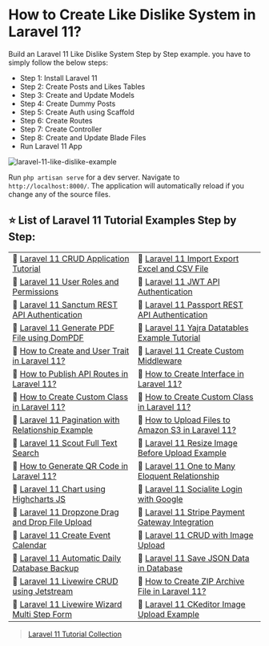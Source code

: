 # How to Create Like Dislike System in Laravel 11?

  Build an Laravel 11 Like Dislike System Step by Step example. you have to simply follow the below steps:
  - Step 1: Install Laravel 11
  - Step 2: Create Posts and Likes Tables
  - Step 3: Create and Update Models
  - Step 4: Create Dummy Posts
  - Step 5: Create Auth using Scaffold
  - Step 6: Create Routes
  - Step 7: Create Controller
  - Step 8: Create and Update Blade Files
  - Run Laravel 11 App

![laravel-11-like-dislike-example](https://www.itsolutionstuff.com/upload/laravel-11-like-dislike-output.png)

 Run `php artisan serve` for a dev server. Navigate to `http://localhost:8000/`. The application will automatically reload if you change any of the source files.


## ⭐️ List of Laravel 11 Tutorial Examples Step by Step: 


<table>
<tr>
    <td>🔗 <a href="https://www.itsolutionstuff.com/post/laravel-11-crud-application-example-tutorialexample.html">Laravel 11 CRUD Application Tutorial</a></td>
    <td>🔗 <a href="https://www.itsolutionstuff.com/post/laravel-11-import-export-excel-and-csv-file-tutorialexample.html">Laravel 11 Import Export Excel and CSV File</a></td>
</tr>
<tr>
    <td>🔗 <a href="https://www.itsolutionstuff.com/post/laravel-11-user-roles-and-permissions-tutorialexample.html">Laravel 11 User Roles and Permissions</a></td>
    <td>🔗 <a href="https://www.itsolutionstuff.com/post/laravel-11-json-web-tokenjwt-api-authentication-tutorialexample.html">Laravel 11 JWT API Authentication</a></td>
</tr>
<tr>
    <td>🔗 <a href="https://www.itsolutionstuff.com/post/laravel-11-rest-api-authentication-using-sanctum-tutorialexample.html">Laravel 11 Sanctum REST API Authentication</a></td>
    <td>🔗 <a href="https://www.itsolutionstuff.com/post/laravel-11-rest-api-with-passport-authentication-tutorialexample.html">Laravel 11 Passport REST API Authentication</a></td>
</tr>
<tr>
    <td>🔗 <a href="https://www.itsolutionstuff.com/post/laravel-11-generate-pdf-file-using-dompdf-exampleexample.html">Laravel 11 Generate PDF File using DomPDF</a></td>
    <td>🔗 <a href="https://www.itsolutionstuff.com/post/laravel-11-yajra-datatables-example-tutorialexample.html">Laravel 11 Yajra Datatables Example Tutorial</a></td>
</tr>
<tr>
    <td>🔗 <a href="https://www.itsolutionstuff.com/post/how-to-create-and-use-trait-in-laravel-11example.html">How to Create and User Trait in Laravel 11?</a></td>
    <td>🔗 <a href="https://www.itsolutionstuff.com/post/how-to-create-custom-middleware-in-laravel-11example.html">Laravel 11 Create Custom Middleware</a></td>
</tr>
<tr>
    <td>🔗 <a href="https://www.itsolutionstuff.com/post/how-to-publish-api-route-file-in-laravel-11example.html">How to Publish API Routes in Laravel 11?</a></td>
    <td>🔗 <a href="https://www.itsolutionstuff.com/post/how-to-create-interface-in-laravel-11example.html">How to Create Interface in Laravel 11?</a></td>
</tr>
<tr>
    <td>🔗 <a href="https://www.itsolutionstuff.com/post/how-to-create-custom-class-in-laravel-11example.html">How to Create Custom Class in Laravel 11?</a></td>
    <td>🔗 <a href="https://www.itsolutionstuff.com/post/how-to-create-custom-class-in-laravel-11example.html">How to Create Custom Class in Laravel 11?</a></td>
</tr>
<tr>
    <td>🔗 <a href="https://www.itsolutionstuff.com/post/laravel-11-pagination-with-relationship-exampleexample.html">Laravel 11 Pagination with Relationship Example</a></td>
    <td>🔗 <a href="https://www.itsolutionstuff.com/post/how-to-upload-files-to-amazon-s3-in-laravel-11example.html">How to Upload Files to Amazon S3 in Laravel 11?</a></td>
</tr>
<tr>
    <td>🔗 <a href="https://www.itsolutionstuff.com/post/laravel-11-scout-full-text-search-tutorialexample.html">Laravel 11 Scout Full Text Search</a></td>
    <td>🔗 <a href="https://www.itsolutionstuff.com/post/laravel-11-resize-image-before-upload-exampleexample.html">Laravel 11 Resize Image Before Upload Example</a></td>
</tr>
<tr>
    <td>🔗 <a href="https://www.itsolutionstuff.com/post/how-to-generate-qr-code-in-laravel-11example.html">How to Generate QR Code in Laravel 11?</a></td>
    <td>🔗 <a href="https://www.itsolutionstuff.com/post/laravel-11-resize-image-before-upload-exampleexample.html">Laravel 11 One to Many Eloquent Relationship</a></td>
</tr>
<tr>
    <td>🔗 <a href="https://www.itsolutionstuff.com/post/laravel-11-chart-using-highcharts-js-exampleexample.html">Laravel 11 Chart using Highcharts JS</a></td>
    <td>🔗 <a href="https://www.itsolutionstuff.com/post/laravel-11-socialite-login-with-google-account-exampleexample.html">Laravel 11 Socialite Login with Google</a></td>
</tr>
<tr>
    <td>🔗 <a href="https://www.itsolutionstuff.com/post/laravel-11-drag-and-drop-file-upload-with-dropzone-jsexample.html">Laravel 11 Dropzone Drag and Drop File Upload</a></td>
    <td>🔗 <a href="https://www.itsolutionstuff.com/post/laravel-11-stripe-payment-gateway-integration-exampleexample.html">Laravel 11 Stripe Payment Gateway Integration</a></td>
</tr>
<tr>
    <td>🔗 <a href="https://www.itsolutionstuff.com/post/how-to-create-event-calendar-in-laravel-11example.html">Laravel 11 Create Event Calendar</a></td>
    <td>🔗 <a href="https://www.itsolutionstuff.com/post/laravel-11-crud-with-image-upload-tutorialexample.html">Laravel 11 CRUD with Image Upload</a></td>
</tr>
<tr>
    <td>🔗 <a href="https://www.itsolutionstuff.com/post/setup-automatic-daily-database-backup-with-laravel-11example.html">Laravel 11 Automatic Daily Database Backup</a></td>
    <td>🔗 <a href="https://www.itsolutionstuff.com/post/how-to-save-json-data-in-database-in-laravel-11example.html">Laravel 11 Save JSON Data in Database</a></td>
</tr>
<tr>
    <td>🔗 <a href="https://www.itsolutionstuff.com/post/laravel-11-livewire-crud-using-jetstream-tailwind-cssexample.html">Laravel 11 Livewire CRUD using Jetstream</a></td>
    <td>🔗 <a href="https://www.itsolutionstuff.com/post/how-to-create-zip-archive-file-in-laravel-11example.html">How to Create ZIP Archive File in Laravel 11?</a></td>
</tr>
<tr>
    <td>🔗 <a href="https://www.itsolutionstuff.com/post/laravel-11-livewire-wizard-multi-step-form-tutorialexample.html">Laravel 11 Livewire Wizard Multi Step Form</a></td>
    <td>🔗 <a href="https://www.itsolutionstuff.com/post/laravel-11-ckeditor-image-upload-exampleexample.html">Laravel 11 CKeditor Image Upload Example</a></td>
</tr>
</table>

> [Laravel 11 Tutorial Collection](https://www.itsolutionstuff.com/tag/laravel-11.html)
